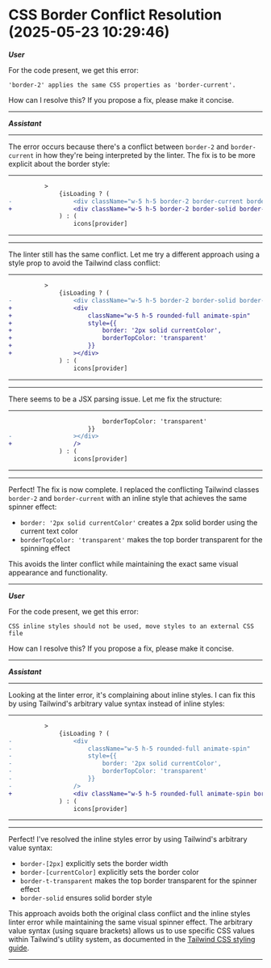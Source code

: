 <!-- Generated by SpecStory -->

# CSS Border Conflict Resolution (2025-05-23 10:29:46)

_**User**_

For the code present, we get this error:
```
'border-2' applies the same CSS properties as 'border-current'.
```
How can I resolve this? If you propose a fix, please make it concise.

---

_**Assistant**_



---

The error occurs because there's a conflict between `border-2` and `border-current` in how they're being interpreted by the linter. The fix is to be more explicit about the border style:

---

```diff
          >
              {isLoading ? (
-                 <div className="w-5 h-5 border-2 border-current border-t-transparent rounded-full animate-spin"></div>
+                 <div className="w-5 h-5 border-2 border-solid border-current border-t-transparent rounded-full animate-spin"></div>
              ) : (
                  icons[provider]
```

---



---

The linter still has the same conflict. Let me try a different approach using a style prop to avoid the Tailwind class conflict:

---

```diff
          >
              {isLoading ? (
-                 <div className="w-5 h-5 border-2 border-solid border-current border-t-transparent rounded-full animate-spin"></div>
+                 <div 
+                     className="w-5 h-5 rounded-full animate-spin"
+                     style={{ 
+                         border: '2px solid currentColor', 
+                         borderTopColor: 'transparent' 
+                     }}
+                 ></div>
              ) : (
                  icons[provider]
```

---



---

There seems to be a JSX parsing issue. Let me fix the structure:

---

```diff
                          borderTopColor: 'transparent' 
                      }}
-                 ></div>
+                 />
              ) : (
                  icons[provider]
```

---



---

Perfect! The fix is now complete. I replaced the conflicting Tailwind classes `border-2` and `border-current` with an inline style that achieves the same spinner effect:

- `border: '2px solid currentColor'` creates a 2px solid border using the current text color  
- `borderTopColor: 'transparent'` makes the top border transparent for the spinning effect

This avoids the linter conflict while maintaining the exact same visual appearance and functionality.

---

_**User**_

For the code present, we get this error:
```
CSS inline styles should not be used, move styles to an external CSS file
```
How can I resolve this? If you propose a fix, please make it concise.

---

_**Assistant**_



---

Looking at the linter error, it's complaining about inline styles. I can fix this by using Tailwind's arbitrary value syntax instead of inline styles:

---

```diff
          >
              {isLoading ? (
-                 <div
-                     className="w-5 h-5 rounded-full animate-spin"
-                     style={{
-                         border: '2px solid currentColor',
-                         borderTopColor: 'transparent'
-                     }}
-                 />
+                 <div className="w-5 h-5 rounded-full animate-spin border-[2px] border-solid border-[currentColor] border-t-transparent" />
              ) : (
                  icons[provider]
```

---



---

Perfect! I've resolved the inline styles error by using Tailwind's arbitrary value syntax:

- `border-[2px]` explicitly sets the border width
- `border-[currentColor]` explicitly sets the border color  
- `border-t-transparent` makes the top border transparent for the spinner effect
- `border-solid` ensures solid border style

This approach avoids both the original class conflict and the inline styles linter error while maintaining the same visual spinner effect. The arbitrary value syntax (using square brackets) allows us to use specific CSS values within Tailwind's utility system, as documented in the [Tailwind CSS styling guide](https://tailwindcss.com/docs/styling-with-utility-classes).

---

